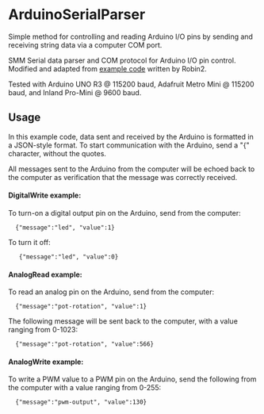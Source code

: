 # ArduinoSerialParser
Simple method for controlling and reading Arduino I/O pins by sending and receiving string data via a computer COM port.

SMM Serial data parser and COM protocol for Arduino I/O pin control.  Modified and adapted from [example code](http://forum.arduino.cc/index.php?topic=396450) written by Robin2.

Tested with Arduino UNO R3 @ 115200 baud, Adafruit Metro Mini @ 115200 baud, and Inland Pro-Mini @ 9600 baud.

## Usage
In this example code, data sent and received by the Arduino is formatted in a JSON-style format. To start communication with the Arduino, send a "{" character, without the quotes.

All messages sent to the Arduino from the computer will be echoed back to the computer as verification that the message was correctly received.

#### DigitalWrite example:

   To turn-on a digital output pin on the Arduino, send from the computer:

      {"message":"led", "value":1}

   To turn it off:

       {"message":"led", "value":0}


#### AnalogRead example:

   To read an analog pin on the Arduino, send from the computer:

      {"message":"pot-rotation", "value":1}

The following message will be sent back to the computer, with a value ranging from 0-1023:

      {"message":"pot-rotation", "value":566}


#### AnalogWrite example:

   To write a PWM value to a PWM pin on the Arduino, send the following from the computer with a
   value ranging from 0-255:

      {"message":"pwm-output", "value":130}  
